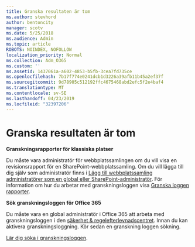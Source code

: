 ```yaml
---
title: Granska resultaten är tom
ms.author: stevhord
author: bentoncity
manager: scotv
ms.date: 5/25/2018
ms.audience: Admin
ms.topic: article
ROBOTS: NOINDEX, NOFOLLOW
localization_priority: Normal
ms.collection: Adm_O365
ms.custom: ''
ms.assetid: 1437061a-a602-4853-b5fb-3cea7fd735ce
ms.openlocfilehash: 7b17f774e0241dcb1d3226a39afb11b45a2ef37f
ms.sourcegitcommit: 9d78905c512192ffc4675468abd2efc5f2e4baf4
ms.translationtype: MT
ms.contentlocale: sv-SE
ms.lasthandoff: 04/23/2019
ms.locfileid: "32397206"
---
```

# <a name="auditing-results-are-blank"></a>Granska resultaten är tom

 **Granskningsrapporter för klassiska platser**
  
Du måste vara administratör för webbplatssamlingen om du vill visa en revisionsrapport för en SharePoint-webbplatssamling. Om du vill lägga till dig själv som administratör finns i [Lägg till webbplatssamling administratörer som en global eller SharePoint-administratör](https://go.microsoft.com/fwlink/?linkid=869390). För information om hur du arbetar med granskningsloggen visa [Granska loggen rapporter](https://go.microsoft.com/fwlink/?linkid=395237). 
  
 **Sök granskningsloggen för Office 365**
  
Du måste vara en global administratör i Office 365 att arbeta med granskningsloggen i den [säkerhet &amp; regelefterlevnadscentret](https://protection.office.com). Innan du kan aktivera granskningsloggning. Kör sedan en granskning loggen sökning. 
  
[Lär dig söka i granskningsloggen](https://go.microsoft.com/fwlink/?linkid=708432).
  

